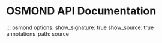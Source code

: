 # OSMOND API Documentation

::: osmond
    options:
      show_signature: true
      show_source: true
      annotations_path: source
